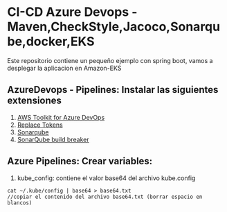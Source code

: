 # CI-CD Azure Devops - Maven,CheckStyle,Jacoco,Sonarqube,docker,EKS

Este repositorio contiene un pequeño ejemplo con spring boot, vamos a desplegar la aplicacion en Amazon-EKS
  

## AzureDevops - Pipelines: Instalar las siguientes extensiones
1. [AWS Toolkit for Azure DevOps](https://marketplace.visualstudio.com/items?itemName=AmazonWebServices.aws-vsts-tools)
2. [Replace Tokens](https://marketplace.visualstudio.com/items?itemName=qetza.replacetokens)
3. [Sonarqube](https://marketplace.visualstudio.com/items?itemName=SonarSource.sonarqube)
4. [SonarQube build breaker](https://marketplace.visualstudio.com/items?itemName=SimondeLang.sonar-buildbreaker)

## Azure Pipelines: Crear variables:
1. kube_config: contiene el valor base64 del archivo kube.config
```
cat ~/.kube/config | base64 > base64.txt
//copiar el contenido del archivo base64.txt (borrar espacio en blancos)
```